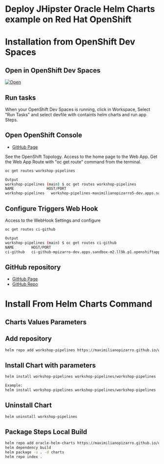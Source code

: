 # Deploy JHipster Oracle Helm Charts example on Red Hat OpenShift

# Installation from OpenShift Dev Spaces

## Open in OpenShift Dev Spaces

[![Open](https://img.shields.io/static/v1?label=Open%20in&message=Developer%20Sandbox&logo=eclipseche&color=FDB940&labelColor=525C86)](https://workspaces.openshift.com/#https://github.com/maximilianoPizarro/workshop-pipelines/tree/main?storageType=ephemeral)

## Run tasks

When your OpenShift Dev Spaces is running, click in Workspace, Select "Run Tasks" and select devfile with containts helm charts and run app Steps.


## Open OpenShift Console

- [GitHub Page](https://developers.redhat.com/developer-sandbox)

See the OpenShift Topology.
Access to the home page to the Web App.
Get the Web App Route with "oc get route" command from the terminal.

```bash
oc get routes workshop-pipelines
```

```bash
Output
workshop-pipelines (main) $ oc get routes workshop-pipelines
NAME               HOST/PORT                                                                            PATH   SERVICES           PORT   TERMINATION     WILDCARD
workshop-pipelines   workshop-pipelines-maximilianopizarro5-dev.apps.sandbox-m2.ll9k.p1.openshiftapps.com          workshop-pipelines   http   edge/Redirect   None
```

## Configure Triggers Web Hook

Access to the WebHook Settings and configure 


```bash
oc get routes ci-github
```

```bash
Output
workshop-pipelines (main) $ oc get routes ci-github
NAME        HOST/PORT                                                          PATH   SERVICES       PORT            TERMINATION     WILDCARD
ci-github   ci-github-mpizarro-dev.apps.sandbox-m2.ll9k.p1.openshiftapps.com          el-ci-github   http-listener   edge/Redirect   None
```

## GitHub repository

- [GitHub Page](https://maximilianopizarro.github.io/workshop-pipelines/)
- [GitHub Repo](https://github.com/maximilianoPizarro/workshop-pipelines)


# Install From Helm Charts Command

## Charts Values Parameters


## Add repository

```bash
helm repo add workshop-pipelines https://maximilianopizarro.github.io/workshop-pipelines/
```

## Install Chart with parameters

```bash
helm install workshop-pipelines workshop-pipelines/workshop-pipelines --version "VERSION" --set route.host=workshop-pipelines-<NAMESPACE>.apps.sandbox-m2.ll9k.p1.openshiftapps.com
```

```bash
Example:
helm install workshop-pipelines workshop-pipelines/workshop-pipelines --version 0.1.3
```


## Uninstall Chart

```bash
helm uninstall workshop-pipelines
```

## Package Steps Local Build

```bash
helm repo add oracle-helm-charts https://maximilianopizarro.github.io/oracle-helm-charts/
helm dependency build
helm package -u . -d charts
helm repo index .
```

